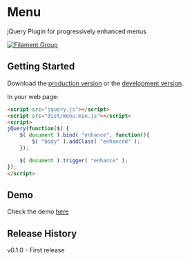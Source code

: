 # Menu

jQuery Plugin for progressively enhanced menus

[![Filament Group](http://filamentgroup.com/images/fg-logo-positive-sm-crop.png) ](http://www.filamentgroup.com/)

## Getting Started
Download the [production version][min] or the [development version][max].

[min]: https://raw.github.com/filamentgroup/menu/master/dist/menu.min.js
[max]: https://raw.github.com/filamentgroup/menu/master/dist/menu.js

In your web page:

```html
<script src="jquery.js"></script>
<script src="dist/menu.min.js"></script>
<script>
jQuery(function($) {
	$( document ).bind( "enhance", function(){
		$( "body" ).addClass( "enhanced" );
	});

	$( document ).trigger( "enhance" );
});
</script>
```

## Demo
Check the demo [here](http://filamentgroup.github.io/Menu/examples/)

## Release History
v0.1.0 - First release
